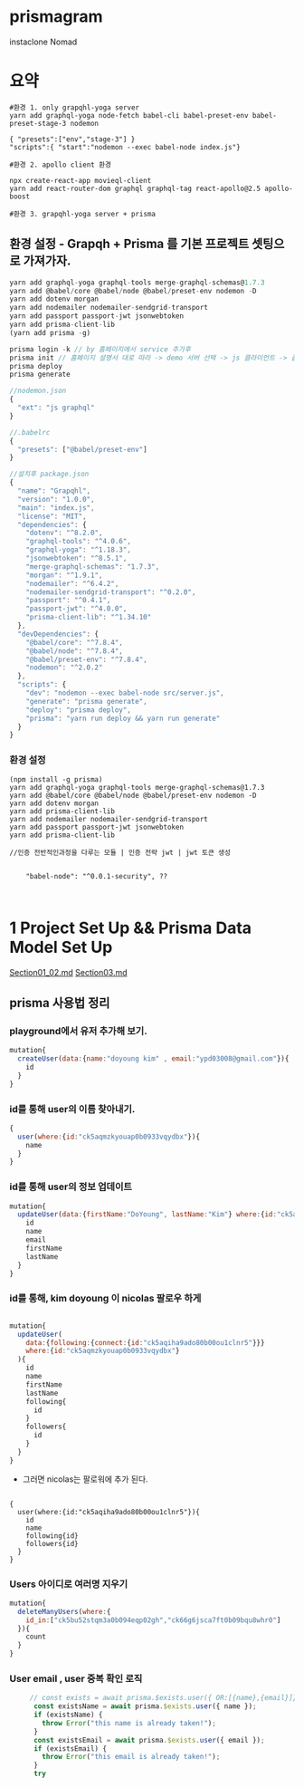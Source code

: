 # prismagram

instaclone Nomad

# 요약

```
#환경 1. only grapqhl-yoga server
yarn add graphql-yoga node-fetch babel-cli babel-preset-env babel-preset-stage-3 nodemon

{ "presets":["env","stage-3"] }
"scripts":{ "start":"nodemon --exec babel-node index.js"}

#환경 2. apollo client 환경

npx create-react-app movieql-client
yarn add react-router-dom graphql graphql-tag react-apollo@2.5 apollo-boost

#환경 3. grapqhl-yoga server + prisma

```

## 환경 설정 - Grapqh + Prisma 를 기본 프로젝트 셋팅으로 가져가자.

```js
yarn add graphql-yoga graphql-tools merge-graphql-schemas@1.7.3
yarn add @babel/core @babel/node @babel/preset-env nodemon -D
yarn add dotenv morgan
yarn add nodemailer nodemailer-sendgrid-transport
yarn add passport passport-jwt jsonwebtoken
yarn add prisma-client-lib
(yarn add prisma -g)
```

```js
prisma login -k // by 홈페이지에서 service 추가후
prisma init // 홈페이지 설명서 대로 따라 -> demo 서버 선택 -> js 클라이언트 -> 끝!
prisma deploy
prisma generate
```

```js
//nodemon.json
{
  "ext": "js graphql"
}

```

```js
//.babelrc
{
  "presets": ["@babel/preset-env"]
}

```

```js
//설치후 package.json
{
  "name": "Grapqhl",
  "version": "1.0.0",
  "main": "index.js",
  "license": "MIT",
  "dependencies": {
    "dotenv": "^8.2.0",
    "graphql-tools": "^4.0.6",
    "graphql-yoga": "^1.18.3",
    "jsonwebtoken": "^8.5.1",
    "merge-graphql-schemas": "1.7.3",
    "morgan": "^1.9.1",
    "nodemailer": "^6.4.2",
    "nodemailer-sendgrid-transport": "^0.2.0",
    "passport": "^0.4.1",
    "passport-jwt": "^4.0.0",
    "prisma-client-lib": "^1.34.10"
  },
  "devDependencies": {
    "@babel/core": "^7.8.4",
    "@babel/node": "^7.8.4",
    "@babel/preset-env": "^7.8.4",
    "nodemon": "^2.0.2"
  },
  "scripts": {
    "dev": "nodemon --exec babel-node src/server.js",
    "generate": "prisma generate",
    "deploy": "prisma deploy",
    "prisma": "yarn run deploy && yarn run generate"
  }
}

```

### 환경 설정

```
(npm install -g prisma)
yarn add graphql-yoga graphql-tools merge-graphql-schemas@1.7.3
yarn add @babel/core @babel/node @babel/preset-env nodemon -D
yarn add dotenv morgan
yarn add prisma-client-lib
yarn add nodemailer nodemailer-sendgrid-transport
yarn add passport passport-jwt jsonwebtoken
yarn add prisma-client-lib

//인증 전반적인과정을 다루는 모듈 | 인증 전략 jwt | jwt 토큰 생성


    "babel-node": "^0.0.1-security", ??



```

# 1 Project Set Up && Prisma Data Model Set Up

[Section01_02.md](./Docs/Section01_02.md)
[Section03.md](./Docs/Section03.md)

## prisma 사용법 정리

### playground에서 유저 추가해 보기.

```js
mutation{
  createUser(data:{name:"doyoung kim" , email:"ypd03008@gmail.com"}){
    id
  }
}
```

### id를 통해 user의 이름 찾아내기.

```js
{
  user(where:{id:"ck5aqmzkyouap0b0933vqydbx"}){
    name
  }
}
```

### id를 통해 user의 정보 업데이트

```js
mutation{
  updateUser(data:{firstName:"DoYoung", lastName:"Kim"} where:{id:"ck5aqmzkyouap0b0933vqydbx"}){
    id
    name
    email
    firstName
    lastName
  }
}
```

### id를 통해, kim doyoung 이 nicolas 팔로우 하게

```js

mutation{
  updateUser(
    data:{following:{connect:{id:"ck5aqiha9ado80b00ou1clnr5"}}}
    where:{id:"ck5aqmzkyouap0b0933vqydbx"}
  ){
    id
    name
    firstName
    lastName
    following{
      id
    }
    followers{
      id
    }
  }
}
```

- 그러면 nicolas는 팔로워에 추가 된다.

```

{
  user(where:{id:"ck5aqiha9ado80b00ou1clnr5"}){
    id
    name
    following{id}
    followers{id}
  }
}
```

### Users 아이디로 여러명 지우기

```js
mutation{
  deleteManyUsers(where:{
    id_in:["ck5bu52stqm3a0b094eqp02gh","ck66g6jsca7ft0b09bqu8whr0"]
  }){
    count
  }
}
```

### User email , user 중복 확인 로직

```js
     // const exists = await prisma.$exists.user({ OR:[{name},{email}]})
      const existsName = await prisma.$exists.user({ name });
      if (existsName) {
        throw Error("this name is already taken!");
      }
      const existsEmail = await prisma.$exists.user({ email });
      if (existsEmail) {
        throw Error("this email is already taken!");
      }
      try
```
